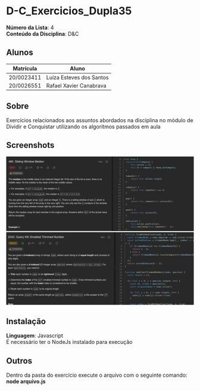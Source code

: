 # D-C_Exercicios_Dupla35

**Número da Lista**: 4<br>
**Conteúdo da Disciplina**: D&C<br>

## Alunos
|Matrícula | Aluno |
| -- | -- |
| 20/0023411  |  Luíza Esteves dos Santos |
| 20/0026551  |  Rafael Xavier Canabrava |

## Sobre 
Exercícios relacionados aos assuntos abordados na disciplina no módulo de Dividir e Conquistar utilizando os algoritmos passados em aula

## Screenshots
![Screenshot 1](./assets/ex1.png)
![Screenshot 2](./assets/ex2.png)


## Instalação 
**Linguagem**: Javascript<br>
É necessário ter o NodeJs instalado para execução

## Outros 
Dentro da pasta do exercício execute o arquivo com o seguinte comando: **node arquivo.js**




